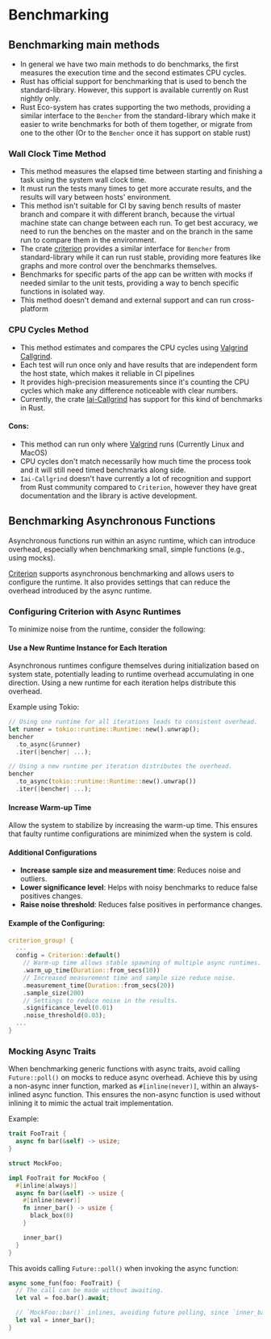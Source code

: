 # Benchmarking


## Benchmarking main methods

* In general we have two main methods to do benchmarks, the first measures the execution time and the second estimates CPU cycles.
* Rust has official support for benchmarking that is used to bench the standard-library. However, this support is available currently on Rust nightly only. 
* Rust Eco-system has crates supporting the two methods, providing a similar interface to the `Bencher` from the standard-library which make it easier to write benchmarks for both of them together, or migrate from one to the other (Or to the `Bencher` once it has support on stable rust)


### Wall Clock Time Method

* This method measures the elapsed time between starting and finishing a task using the system wall clock time.
* It must run the tests many times to get more accurate results, and the results will vary between hosts' environment.
* This method isn't suitable for CI by saving bench results of master branch and compare it with different branch, because the virtual machine state can change between each run. To get best accuracy, we need to run the benches on the master and on the branch in the same run to compare them in the environment.
* The crate [criterion](https://github.com/bheisler/criterion.rs) provides a similar interface for `Bencher` from standard-library while it can run rust stable, providing more features like graphs and more control over the benchmarks themselves.
* Benchmarks for specific parts of the app can be written with mocks if needed similar to the unit tests, providing a way to bench specific functions in isolated way.
* This method doesn't demand and external support and can run cross-platform


### CPU Cycles Method

* This method estimates and compares the CPU cycles using [Valgrind Callgrind](https://valgrind.org/docs/manual/cl-manual.html).
* Each test will run once only and have results that are independent form the host state, which makes it reliable in CI pipelines
* It provides high-precision measurements since it's counting the CPU cycles which make any difference noticeable with clear numbers. 
* Currently, the crate [Iai-Callgrind](https://github.com/iai-callgrind/iai-callgrind/tree/main?tab=readme-ov-file) has support for this kind of benchmarks in Rust. 

#### Cons:

* This method can run only where [Valgrind](https://valgrind.org/) runs (Currently Linux and MacOS)
* CPU cycles don't match necessarily how much time the process took and it will still need timed benchmarks along side.
* `Iai-Callgrind` doesn't have currently a lot of recognition and support from Rust community compared to `Criterion`, however they have great documentation and the library is active development.


## Benchmarking Asynchronous Functions

Asynchronous functions run within an async runtime, which can introduce overhead, especially when benchmarking small, simple functions (e.g., using mocks).

[Criterion](https://github.com/bheisler/criterion.rs) supports asynchronous benchmarking and allows users to configure the runtime. It also provides settings that can reduce the overhead introduced by the async runtime.

### Configuring Criterion with Async Runtimes

To minimize noise from the runtime, consider the following:

#### Use a New Runtime Instance for Each Iteration

Asynchronous runtimes configure themselves during initialization based on system state, potentially leading to runtime overhead accumulating in one direction. Using a new runtime for each iteration helps distribute this overhead.

Example using Tokio:

```rust
// Using one runtime for all iterations leads to consistent overhead.
let runner = tokio::runtime::Runtime::new().unwrap();
bencher
  .to_async(&runner)
  .iter(|bencher| ...);

// Using a new runtime per iteration distributes the overhead.
bencher
  .to_async(tokio::runtime::Runtime::new().unwrap())
  .iter(|bencher| ...);

```

#### Increase Warm-up Time

Allow the system to stabilize by increasing the warm-up time. This ensures that faulty runtime configurations are minimized when the system is cold.

#### Additional Configurations

- **Increase sample size and measurement time**: Reduces noise and outliers.
- **Lower significance level**: Helps with noisy benchmarks to reduce false positives changes.
- **Raise noise threshold**: Reduces false positives in performance changes.

#### Example of the Configuring:

```rust
criterion_group! {
  ...
  config = Criterion::default()
    // Warm-up time allows stable spawning of multiple async runtimes.
    .warm_up_time(Duration::from_secs(10))
    // Increased measurement time and sample size reduce noise.
    .measurement_time(Duration::from_secs(20))
    .sample_size(200)
    // Settings to reduce noise in the results.
    .significance_level(0.01)
    .noise_threshold(0.03);
  ...
}
```

### Mocking Async Traits

When benchmarking generic functions with async traits, avoid calling `Future::poll()` on mocks to reduce async overhead. Achieve this by using a non-async inner function, marked as `#[inline(never)]`, within an always-inlined async function. This ensures the non-async function is used without inlining it to mimic the actual trait implementation.

Example:

```rust
trait FooTrait {
  async fn bar(&self) -> usize;
}

struct MockFoo;

impl FooTrait for MockFoo {
  #[inline(always)]
  async fn bar(&self) -> usize {
    #[inline(never)]
    fn inner_bar() -> usize {
      black_box(0)
    }

    inner_bar()
  }
}

```
This avoids calling `Future::poll()` when invoking the async function:

```rust
async some_fun(foo: FooTrait) {
  // The call can be made without awaiting.
  let val = foo.bar().await;

  // `MockFoo::bar()` inlines, avoiding future polling, since `inner_bar()` isn't async.
  let val = inner_bar();
}

```
